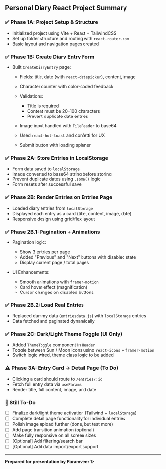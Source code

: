 ## Personal Diary React Project Summary

### ✅ Phase 1A: Project Setup & Structure

- Initialized project using Vite + React + TailwindCSS
- Set up folder structure and routing with `react-router-dom`
- Basic layout and navigation pages created

### ✅ Phase 1B: Create Diary Entry Form

- Built `CreateDiaryEntry` page:

  - Fields: title, date (with `react-datepicker`), content, image
  - Character counter with color-coded feedback
  - Validations:

    - Title is required
    - Content must be 20–100 characters
    - Prevent duplicate date entries

  - Image input handled with `FileReader` to base64
  - Used `react-hot-toast` and confetti for UX
  - Submit button with loading spinner

### ✅ Phase 2A: Store Entries in LocalStorage

- Form data saved to `localStorage`
- Image converted to base64 string before storing
- Prevent duplicate dates using `.some()` logic
- Form resets after successful save

### ✅ Phase 2B: Render Entries on Entries Page

- Loaded diary entries from `localStorage`
- Displayed each entry as a card (title, content, image, date)
- Responsive design using grid/flex layout

### ✅ Phase 2B.1: Pagination + Animations

- Pagination logic:

  - Show 3 entries per page
  - Added "Previous" and "Next" buttons with disabled state
  - Display current page / total pages

- UI Enhancements:

  - Smooth animations with `framer-motion`
  - Card hover effect (magnification)
  - Cursor changes on disabled buttons

### ✅ Phase 2B.2: Load Real Entries

- Replaced dummy data (`entriesdata.js`) with `localStorage` entries
- Data fetched and paginated dynamically

### ✅ Phase 2C: Dark/Light Theme Toggle (UI Only)

- Added `ThemeToggle` component in `Header`
- Toggle between Sun / Moon icons using `react-icons` + `framer-motion`
- Switch logic wired, theme class logic to be added

### ⚠️ Phase 3A: Entry Card → Detail Page (**To Do**)

- Clicking a card should route to `/entries/:id`
- Fetch full entry data via `useParams`
- Render title, full content, image, and date

### 📅 Still To-Do

- [ ] Finalize dark/light theme activation (Tailwind + `localStorage`)
- [ ] Complete detail page functionality for individual entries
- [ ] Polish image upload further (done, but test more)
- [ ] Add page transition animation (optional)
- [ ] Make fully responsive on all screen sizes
- [ ] \[Optional] Add filtering/search bar
- [ ] \[Optional] Add data import/export support

---

**Prepared for presentation by Paramveer ✨**
